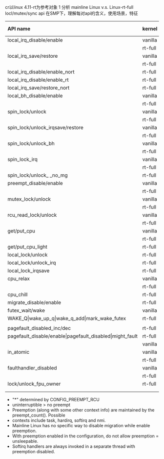cr以linux 4.11-rt为参考对象
1 分析 mainline Linux v.s. Linux-rt-full locl/mutex/sync api
在SMP下，理解每对api的含义，使用场景，特征


| API name                                 | kernel  | critical section | uninterrupt | nopreempt | nomigrate | nosfotirq | sleep/sched |
| :--------------------------------------- | :------ | :--------------: | :---------: | :-------: | :-------: | :-------: | :---------: |
| local_irq_disable/enable                 | vanilla |         N        |      Y      |     Y     |     Y     |    y      |      N      |
|                                          | rt-full |         N        |      Y      |     Y     |     Y     |    Y      |      N      |
| local_irq_save/restore                   | vanilla |         N        |      Y      |     Y     |     Y     |    Y      |      N      |
|                                          | rt-full |         N        |      Y      |     Y     |     Y     |     Y     |      N      |
| local_irq_disable/enable_nort            | rt-full |        N         |      N      |     N     |     N     |     N     |      Y      |
| local_irq_disable/enable_rt              | rt-full |        N         |      Y      |     Y     |     Y     |     Y     |      Y      |
| local_irq_save/restore_nort              | rt-full |        N         |      N      |     N     |     N     |     N     |      Y      |
| local_bh_disable/enable                  | vanilla |         N        |      N      |     Y     |     Y     |     Y     |      N      |
|                                          | rt-full |         N        |      N      |     N     |     Y     |     Y     |      Y?     |
| spin_lock/unlock                         | vanilla |        Y         |      N      |     Y     |     Y     |     N     |      N      |
|                                          | rt-full |        Y         |      N      |     N     |     Y     |     N     |      Y?     |
| spin_lock/unlock_irqsave/restore         | vanilla |        Y         |      Y      |     Y     |     Y     |     Y     |      N      |
|                                          | rt-full |        Y         |      N      |     N     |     Y     |     N     |      Y?     |
| spin_lock/unlock_bh                      | vanilla |        Y         |      N      |     Y     |     Y     |     Y     |      N      |
|                                          | rt-full |        Y         |      N      |     Y     |     Y     |     Y     |      Y?     |
| spin_lock_irq                            | vanilla |       Y          |    Y        |    Y      |     Y     |           |             |
|                                          | rt-full |       Y          |             |           |     Y     |           |             |
| spin_lock/unlock_ _no_mg                 | rt-full |       Y          |      N      |     N     |     N     |     N     |      Y      |
| preempt_disable/enable                   | vanilla |        N         |      N      |     Y     |     Y     |     N     |      N?     |
|                                          | rt-full |        N         |      N      |     Y     |     Y     |     N     |      N?     |
| mutex_lock/unlock                        | vanilla |        Y         |      N      |     N     |     N     |     N     |      Y      |
|                                          | rt-full |        Y         |      N      |     N     |     N     |     N     |      Y      |
| rcu_read_lock/unlock                     | vanilla |        N         |      N      |     *     |           |           |             |
|                                          | rt-full |                  |             |           |           |           |             |
| get/put_cpu                              | vanilla |        N         |      N      |     Y     |     Y     |     N?    |      N      |
|                                          | rt-full |        N         |      N      |     Y     |     Y     |     N??   |      N      |
| get/put_cpu_light                        | rt-full |        N         |      N      |     N     |     Y     |     N     |      Y?     |
| local_lock/unlock                        | rt-full |        N         |      N      |     N     |     N     |     N?    |      Y?     |
| local_lock/unlock_irq                    | rt-full |        *         |      N      |     N     |     Y     |     N     |      Y?     |
| local_lock_irqsave                       | rt-full |        *         |      N      |     N     |     Y     |     N     |      Y?     |
| cpu_relax                                | vanilla |                  |             |           |           |           |      N      |
|                                          | rt-full |                  |             |           |           |           |      N      |
| cpu_chill                                | rt-full |                  |             |           |           |           |      Y      |
| migrate_disable/enable                   | rt-full |       N          |     N       |     N     |     Y     |     N?    |     Y?      |
| futex_wait/wake                          | vanilla |       Y          |     N       |     N     |     N     |     N     |     Y       |
| WAKE_Q\|wake_up_q\|wake_q_add\|mark_wake_futex | rt-full |                  |             |           |           |           |             |
|                                          |         |                  |             |           |           |           |             |
| pagefault_disabled_inc/dec               | rt-full |                  |             |           |           |           |             |
| pagefault_disable/enable\|pagefault_disabled\|might_fault | rt-full |                  |             |         |    Y     |           |             |
|                                          | vanilla |                  |             |         |     N     |           |             |
| in_atomic                                | vanilla |                  |             |           |           |           |             |
|                                          | rt-full |                  |             |           |           |           |             |
| faulthandler_disabled                    | vanilla |                  |             |           |    N      |           |             |
|                                          | rt-full |                  |             |           |    Y      |           |             |
| lock/unlock_fpu_owner                    | rt-full |                  |             |           |           |           |             |
|                                          |         |                  |             |           |           |           |             |
|                                          |         |                  |             |           |           |           |             |

* "*" determined by CONFIG_PREEMPT_RCU
* uninterruptible > no preempt
* Preemption (along with some other context info) are maintained by the preempt_count(). Possible
* contexts include task, hardirq, softirq and nmi.
* Mainline Linux has no specific way to disable migration while enable preemption.
* With preemption enabled in the configuration, do not allow preemption = unsleepable.
* Softirq handlers are always invoked in a separate thread with preemption disabled.
